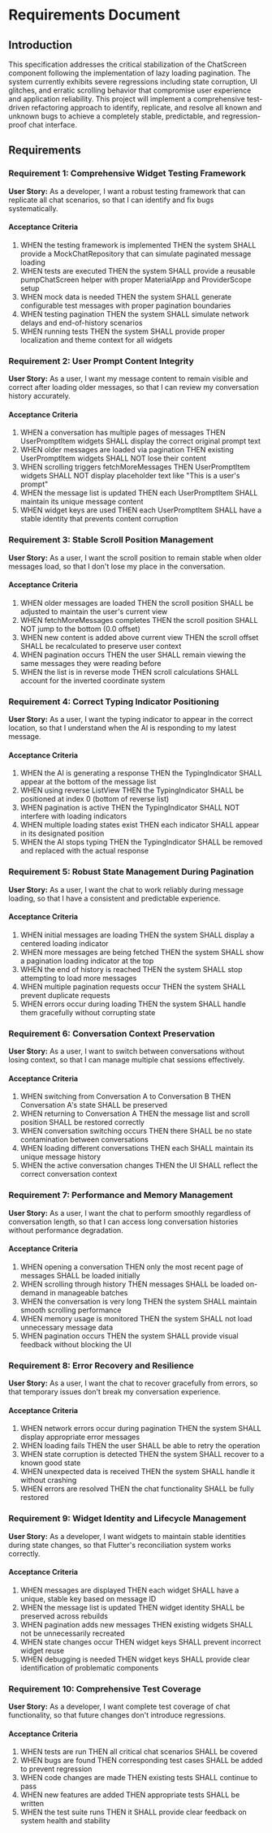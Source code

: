 # Requirements Document

## Introduction

This specification addresses the critical stabilization of the ChatScreen component following the implementation of lazy loading pagination. The system currently exhibits severe regressions including state corruption, UI glitches, and erratic scrolling behavior that compromise user experience and application reliability. This project will implement a comprehensive test-driven refactoring approach to identify, replicate, and resolve all known and unknown bugs to achieve a completely stable, predictable, and regression-proof chat interface.

## Requirements

### Requirement 1: Comprehensive Widget Testing Framework

**User Story:** As a developer, I want a robust testing framework that can replicate all chat scenarios, so that I can identify and fix bugs systematically.

#### Acceptance Criteria

1. WHEN the testing framework is implemented THEN the system SHALL provide a MockChatRepository that can simulate paginated message loading
2. WHEN tests are executed THEN the system SHALL provide a reusable pumpChatScreen helper with proper MaterialApp and ProviderScope setup
3. WHEN mock data is needed THEN the system SHALL generate configurable test messages with proper pagination boundaries
4. WHEN testing pagination THEN the system SHALL simulate network delays and end-of-history scenarios
5. WHEN running tests THEN the system SHALL provide proper localization and theme context for all widgets

### Requirement 2: User Prompt Content Integrity

**User Story:** As a user, I want my message content to remain visible and correct after loading older messages, so that I can review my conversation history accurately.

#### Acceptance Criteria

1. WHEN a conversation has multiple pages of messages THEN UserPromptItem widgets SHALL display the correct original prompt text
2. WHEN older messages are loaded via pagination THEN existing UserPromptItem widgets SHALL NOT lose their content
3. WHEN scrolling triggers fetchMoreMessages THEN UserPromptItem widgets SHALL NOT display placeholder text like "This is a user's prompt"
4. WHEN the message list is updated THEN each UserPromptItem SHALL maintain its unique message content
5. WHEN widget keys are used THEN each UserPromptItem SHALL have a stable identity that prevents content corruption

### Requirement 3: Stable Scroll Position Management

**User Story:** As a user, I want the scroll position to remain stable when older messages load, so that I don't lose my place in the conversation.

#### Acceptance Criteria

1. WHEN older messages are loaded THEN the scroll position SHALL be adjusted to maintain the user's current view
2. WHEN fetchMoreMessages completes THEN the scroll position SHALL NOT jump to the bottom (0.0 offset)
3. WHEN new content is added above current view THEN the scroll offset SHALL be recalculated to preserve user context
4. WHEN pagination occurs THEN the user SHALL remain viewing the same messages they were reading before
5. WHEN the list is in reverse mode THEN scroll calculations SHALL account for the inverted coordinate system

### Requirement 4: Correct Typing Indicator Positioning

**User Story:** As a user, I want the typing indicator to appear in the correct location, so that I understand when the AI is responding to my latest message.

#### Acceptance Criteria

1. WHEN the AI is generating a response THEN the TypingIndicator SHALL appear at the bottom of the message list
2. WHEN using reverse ListView THEN the TypingIndicator SHALL be positioned at index 0 (bottom of reverse list)
3. WHEN pagination is active THEN the TypingIndicator SHALL NOT interfere with loading indicators
4. WHEN multiple loading states exist THEN each indicator SHALL appear in its designated position
5. WHEN the AI stops typing THEN the TypingIndicator SHALL be removed and replaced with the actual response

### Requirement 5: Robust State Management During Pagination

**User Story:** As a user, I want the chat to work reliably during message loading, so that I have a consistent and predictable experience.

#### Acceptance Criteria

1. WHEN initial messages are loading THEN the system SHALL display a centered loading indicator
2. WHEN more messages are being fetched THEN the system SHALL show a pagination loading indicator at the top
3. WHEN the end of history is reached THEN the system SHALL stop attempting to load more messages
4. WHEN multiple pagination requests occur THEN the system SHALL prevent duplicate requests
5. WHEN errors occur during loading THEN the system SHALL handle them gracefully without corrupting state

### Requirement 6: Conversation Context Preservation

**User Story:** As a user, I want to switch between conversations without losing context, so that I can manage multiple chat sessions effectively.

#### Acceptance Criteria

1. WHEN switching from Conversation A to Conversation B THEN Conversation A's state SHALL be preserved
2. WHEN returning to Conversation A THEN the message list and scroll position SHALL be restored correctly
3. WHEN conversation switching occurs THEN there SHALL be no state contamination between conversations
4. WHEN loading different conversations THEN each SHALL maintain its unique message history
5. WHEN the active conversation changes THEN the UI SHALL reflect the correct conversation context

### Requirement 7: Performance and Memory Management

**User Story:** As a user, I want the chat to perform smoothly regardless of conversation length, so that I can access long conversation histories without performance degradation.

#### Acceptance Criteria

1. WHEN opening a conversation THEN only the most recent page of messages SHALL be loaded initially
2. WHEN scrolling through history THEN messages SHALL be loaded on-demand in manageable batches
3. WHEN the conversation is very long THEN the system SHALL maintain smooth scrolling performance
4. WHEN memory usage is monitored THEN the system SHALL not load unnecessary message data
5. WHEN pagination occurs THEN the system SHALL provide visual feedback without blocking the UI

### Requirement 8: Error Recovery and Resilience

**User Story:** As a user, I want the chat to recover gracefully from errors, so that temporary issues don't break my conversation experience.

#### Acceptance Criteria

1. WHEN network errors occur during pagination THEN the system SHALL display appropriate error messages
2. WHEN loading fails THEN the user SHALL be able to retry the operation
3. WHEN state corruption is detected THEN the system SHALL recover to a known good state
4. WHEN unexpected data is received THEN the system SHALL handle it without crashing
5. WHEN errors are resolved THEN the chat functionality SHALL be fully restored

### Requirement 9: Widget Identity and Lifecycle Management

**User Story:** As a developer, I want widgets to maintain stable identities during state changes, so that Flutter's reconciliation system works correctly.

#### Acceptance Criteria

1. WHEN messages are displayed THEN each widget SHALL have a unique, stable key based on message ID
2. WHEN the message list is updated THEN widget identity SHALL be preserved across rebuilds
3. WHEN pagination adds new messages THEN existing widgets SHALL not be unnecessarily recreated
4. WHEN state changes occur THEN widget keys SHALL prevent incorrect widget reuse
5. WHEN debugging is needed THEN widget keys SHALL provide clear identification of problematic components

### Requirement 10: Comprehensive Test Coverage

**User Story:** As a developer, I want complete test coverage of chat functionality, so that future changes don't introduce regressions.

#### Acceptance Criteria

1. WHEN tests are run THEN all critical chat scenarios SHALL be covered
2. WHEN bugs are found THEN corresponding test cases SHALL be added to prevent regression
3. WHEN code changes are made THEN existing tests SHALL continue to pass
4. WHEN new features are added THEN appropriate tests SHALL be written
5. WHEN the test suite runs THEN it SHALL provide clear feedback on system health and stability